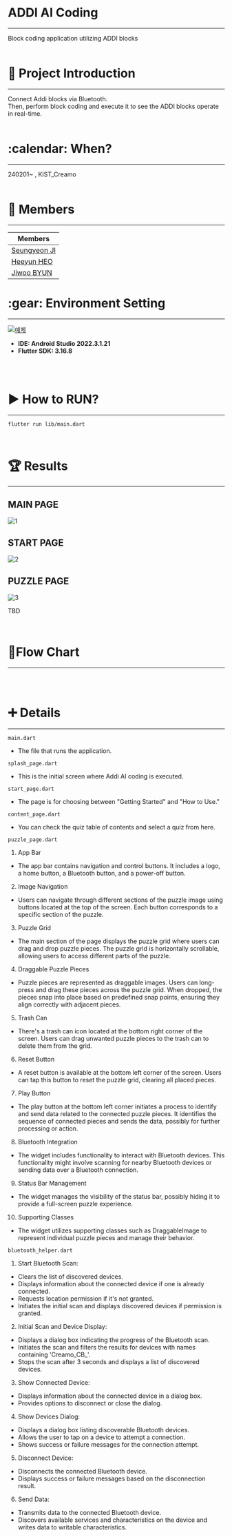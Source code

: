 <h1>ADDI AI Coding </h1>
<hr/>
Block coding application utilizing ADDI blocks
<br/><br/>
<h1> 📱 Project Introduction </h1>
<hr/>
Connect Addi blocks via Bluetooth. <br/>
Then, perform block coding and execute it to see the ADDI blocks operate in real-time.
<br/><br/>
<h1>:calendar: When? </h1>
<hr/>
240201~ , KIST_Creamo
<br/><br/>
<h1>🙂 Members </h1>
<hr/>

|Members|
|------|
|[Seungyeon JI](https://github.com/jisally)|
|[Heeyun HEO](https://github.com/Heeyun0724)|
|[Jiwoo BYUN](https://github.com/dede0827)|

<h1>:gear: Environment Setting</h1>
<hr/>

[![예제](http://img.youtube.com/vi/usE9IKaogDU/0.jpg)](https://youtu.be/usE9IKaogDU?t=0s) 

<ul>
  <li><b>IDE: Android Studio 2022.3.1.21</b></li>
  <li><b>Flutter SDK: 3.16.8</b></li>
</ul>
<br/><br/>
<h1>▶ How to RUN? </h1>
<hr/>

    flutter run lib/main.dart


<br/>
<h1>🏆 Results </h1>
<hr/>

<h2> MAIN PAGE</h2>

![1](https://github.com/multi-sensor/CREAMO_Team_A/assets/83489449/d09c1b2c-32e4-495d-96c2-a585e66614e2)
<br/>
<h2> START PAGE </h2>

![2](https://github.com/multi-sensor/CREAMO_Team_A/assets/90318181/e7abe5fd-a531-423b-9b7d-d7d2cf21bd78)
<br/>
<h2>PUZZLE PAGE</h2>

![3](https://github.com/multi-sensor/CREAMO_Team_A/assets/90318181/a033b2ec-726b-4f74-8a86-be7c1fac25b4)

TBD

<br/>
<h1> 📑Flow Chart </h1>
<hr/>



<br/><br/>
<h1> ➕ Details </h1>
<hr/>

`main.dart`

* The file that runs the application. 


`splash_page.dart`

* This is the initial screen where Addi AI coding is executed.


`start_page.dart`

* The page is for choosing between "Getting Started" and "How to Use."


`content_page.dart`

* You can check the quiz table of contents and select a quiz from here.


`puzzle_page.dart`
1. App Bar
- The app bar contains navigation and control buttons. It includes a logo, a home button, a Bluetooth button, and a power-off button.


2. Image Navigation
- Users can navigate through different sections of the puzzle image using buttons located at the top of the screen. Each button corresponds to a specific section of the puzzle.


3. Puzzle Grid
- The main section of the page displays the puzzle grid where users can drag and drop puzzle pieces. The puzzle grid is horizontally scrollable, allowing users to access different parts of the puzzle.


4. Draggable Puzzle Pieces
- Puzzle pieces are represented as draggable images. Users can long-press and drag these pieces across the puzzle grid. When dropped, the pieces snap into place based on predefined snap points, ensuring they align correctly with adjacent pieces.


5. Trash Can
- There's a trash can icon located at the bottom right corner of the screen. Users can drag unwanted puzzle pieces to the trash can to delete them from the grid.


6. Reset Button
- A reset button is available at the bottom left corner of the screen. Users can tap this button to reset the puzzle grid, clearing all placed pieces.


7. Play Button
- The play button at the bottom left corner initiates a process to identify and send data related to the connected puzzle pieces. It identifies the sequence of connected pieces and sends the data, possibly for further processing or action.


8. Bluetooth Integration
- The widget includes functionality to interact with Bluetooth devices. This functionality might involve scanning for nearby Bluetooth devices or sending data over a Bluetooth connection.


9. Status Bar Management
- The widget manages the visibility of the status bar, possibly hiding it to provide a full-screen puzzle experience.


10. Supporting Classes
- The widget utilizes supporting classes such as DraggableImage to represent individual puzzle pieces and manage their behavior.


`bluetooth_helper.dart`

1. Start Bluetooth Scan:
- Clears the list of discovered devices.
- Displays information about the connected device if one is already connected.
- Requests location permission if it's not granted.
- Initiates the initial scan and displays discovered devices if permission is granted.

2. Initial Scan and Device Display:
- Displays a dialog box indicating the progress of the Bluetooth scan.
- Initiates the scan and filters the results for devices with names containing 'Creamo_CB_'.
- Stops the scan after 3 seconds and displays a list of discovered devices.

3. Show Connected Device:
- Displays information about the connected device in a dialog box.
- Provides options to disconnect or close the dialog.

4. Show Devices Dialog:
- Displays a dialog box listing discoverable Bluetooth devices.
- Allows the user to tap on a device to attempt a connection.
- Shows success or failure messages for the connection attempt.

5. Disconnect Device:
- Disconnects the connected Bluetooth device.
- Displays success or failure messages based on the disconnection result.

6. Send Data:
- Transmits data to the connected Bluetooth device.
- Discovers available services and characteristics on the device and writes data to writable characteristics.
